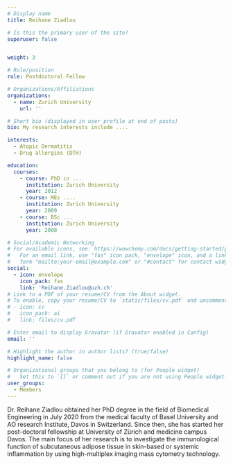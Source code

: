 ```yaml
---
# Display name
title: Reihane Ziadlou

# Is this the primary user of the site?
superuser: false


weight: 3

# Role/position
role: Postdoctoral Fellow

# Organizations/Affiliations
organizations:
  - name: Zurich University
    url: ''

# Short bio (displayed in user profile at end of posts)
bio: My research interests include ....

interests:
  - Atopic Dermatitis
  - Drug allergies (DTH)

education:
  courses:
    - course: PhD in ...
      institution: Zurich University
      year: 2012
    - course: MEs ....
      institution: Zurich University
      year: 2009
    - course: BSc ...
      institution: Zurich University
      year: 2008

# Social/Academic Networking
# For available icons, see: https://wowchemy.com/docs/getting-started/page-builder/#icons
#   For an email link, use "fas" icon pack, "envelope" icon, and a link in the
#   form "mailto:your-email@example.com" or "#contact" for contact widget.
social:
  - icon: envelope
    icon_pack: fas
    link: 'Reihane.Ziadlou@uzh.ch'
# Link to a PDF of your resume/CV from the About widget.
# To enable, copy your resume/CV to `static/files/cv.pdf` and uncomment the lines below.
# - icon: cv
#   icon_pack: ai
#   link: files/cv.pdf

# Enter email to display Gravatar (if Gravatar enabled in Config)
email: ''

# Highlight the author in author lists? (true/false)
highlight_name: false

# Organizational groups that you belong to (for People widget)
#   Set this to `[]` or comment out if you are not using People widget.
user_groups:
  - Members
---
```


Dr. Reihane Ziadlou obtained her PhD degree in the field of Biomedical Engineering in July 2020 from the medical faculty of Basel University and AO research Institute, Davos in Switzerland. Since then, she has started her post-doctoral fellowship at University of Zürich and medicine campus Davos. The main focus of her research is to investigate the immunological function of subcutaneous adipose tissue in skin-based or systemic inflammation by using high-multiplex imaging mass cytometry technology.
